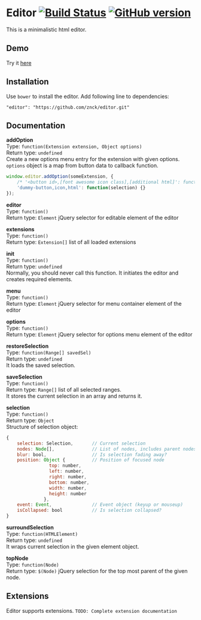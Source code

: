 # Editor [![Build Status](https://secure.travis-ci.org/znck/editor.svg?branch=master)](https://travis-ci.org/znck/editor) [![GitHub version](https://badge.fury.io/gh/znck%2Feditor.svg)](http://badge.fury.io/gh/znck%2Feditor)

This is a minimalistic html editor.

## Demo
Try it [here](http://znck.github.io/editor/demo.html)

## Installation
Use `bower` to install the editor. Add following line to dependencies:

    "editor": "https://github.com/znck/editor.git"

## Documentation

**addOption**  
Type: `function(Extension extension, Object options)`  
Return type: `undefined`  
Create a new options menu entry for the extension with given options. `options` object 
is a map from button data to callback function.

```js
window.editor.addOption(someExtension, {
    /* '<button id>,[font awesome icon class],[additional html]': function(){} */
    'dummy-button,icon,html': function(selection) {}
});
```

**editor**  
Type: `function()`  
Return type: `Element` jQuery selector for editable element of the editor

**extensions**  
Type: `function()`  
Return type: `Extension[]` list of all loaded extensions  

**init**  
Type: `function()`  
Return type: `undefined`  
Normally, you should never call this function. It initiates the editor and creates required elements.

**menu**  
Type: `function()`  
Return type: `Element` jQuery selector for menu container element of the editor

**options**  
Type: `function()`  
Return type: `Element` jQuery selector for options menu element of the editor

**restoreSelection**  
Type: `function(Range[] savedSel)`  
Return type: `undefined`  
It loads the saved selection.

**saveSelection**  
Type: `function()`  
Return type: `Range[]` list of all selected ranges.  
It stores the current selection in an array and returns it.

**selection**  
Type: `function()`  
Return type: `Object`  
Structure of selection object:

```js
{
    selection: Selection,       // Current selection
    nodes: Node[],              // List of nodes, includes parent nodes of current selection
    blur: bool,                 // Is selection fading away?
    position: Object {          // Position of focused node
                top: number,
                left: number,
                right: number,
                bottom: number,
                width: number,
                height: number
              },
    event: Event,               // Event object (keyup or mouseup)
    isCollapsed: bool           // Is selection collapsed?
}
```

**surroundSelection**  
Type: `function(HTMLElement)`  
Return type: `undefined`  
It wraps current selection in the given element object.  

**topNode**  
Type: `function(Node)`  
Return type: `$(Node)` jQuery selection for the top most parent of the given node.

## Extensions
Editor supports extensions. `TODO: Complete extension documentation`  
